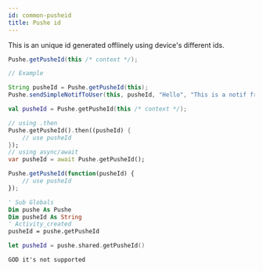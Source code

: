 ```yaml
---
id: common-pusheid
title: Pushe id
---
```


This is an unique id generated offlinely using device's different ids.

<!--DOCUSAURUS_CODE_TABS-->
<!--Java-->
```java
Pushe.getPusheId(this /* context */);

// Example

String pusheId = Pushe.getPusheId(this);
Pushe.sendSimpleNotifToUser(this, pusheId, "Hello", "This is a notif from my device");
```
<!--Kotlin-->
```kotlin
val pusheId = Pushe.getPusheId(this /* context */);
```
<!--Dart-->
```dart
// using .then
Pushe.getPusheId().then((pusheId) {
    // use pusheId
});
// using async/await
var pusheId = await Pushe.getPusheId();
```
<!--Js-->
```js
Pushe.getPusheId(function(pusheId) {
    // use pusheId
});
```
<!--B4A-->
```vb
' Sub Globals
Dim pushe As Pushe
Dim pusheId As String
' Activity_created
pusheId = pushe.getPusheId
```
<!--Swift-->
```swift
let pusheId = pushe.shared.getPusheId()
```
<!--Objective-C-->
```
GOD it's not supported
```
<!--END_DOCUSAURUS_CODE_TABS-->